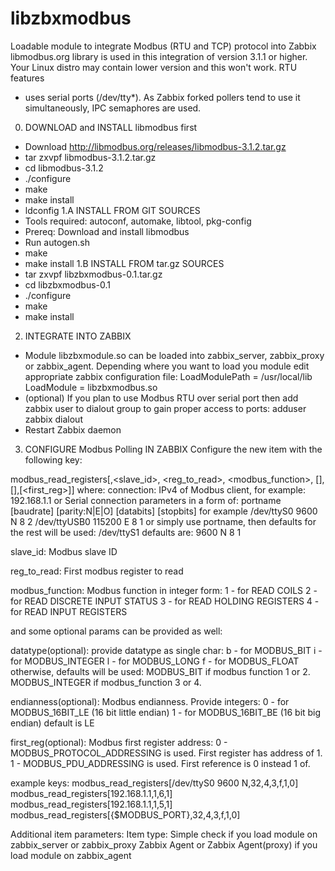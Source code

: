 # libzbxmodbus
Loadable module to integrate Modbus (RTU and TCP) protocol into Zabbix
libmodbus.org library is used in this integration of version 3.1.1 or higher. 
Your Linux distro may contain lower version and this won't work.
RTU features
  - uses serial ports (/dev/tty*). As Zabbix forked pollers tend to use it simultaneously, IPC semaphores are used.

0. DOWNLOAD and INSTALL libmodbus first
  - Download http://libmodbus.org/releases/libmodbus-3.1.2.tar.gz
  - tar zxvpf libmodbus-3.1.2.tar.gz
  - cd libmodbus-3.1.2
  - ./configure
  - make
  - make install
  - ldconfig
1.A INSTALL FROM GIT SOURCES
  - Tools required: autoconf, automake, libtool, pkg-config
  - Prereq: Download and install libmodbus
  - Run autogen.sh
  - make
  - make install
1.B INSTALL FROM tar.gz SOURCES
  - tar zxvpf libzbxmodbus-0.1.tar.gz
  - cd libzbxmodbus-0.1
  - ./configure
  - make
  - make install

2. INTEGRATE INTO ZABBIX
  - Module libzbxmodule.so can be loaded into zabbix_server, zabbix_proxy or zabbix_agent.
    Depending where you want to load you module edit appropriate zabbix configuration file:
      LoadModulePath = /usr/local/lib
      LoadModule = libzbxmodbus.so
  - (optional) If you plan to use Modbus RTU over serial port then add zabbix user to dialout group to gain proper access to ports:
      adduser zabbix dialout
  - Restart Zabbix daemon
 3. CONFIGURE Modbus Polling IN ZABBIX
  Configure the new item with the following key:
  
modbus_read_registers[<connection>,<slave_id>, <reg_to_read>, <modbus_function>, [<datatype>],[<endiannes>],[<first_reg>]]
where:
  connection: 
    IPv4 of Modbus client, for example: 192.168.1.1
      or
    Serial connection parameters in a form of: 
      portname [baudrate] [parity:N|E|O] [databits] [stopbits]
    for example
     /dev/ttyS0 9600 N 8 2
     /dev/ttyUSB0 115200 E 8 1
    or simply use portname, then defaults for the rest will be used:
      /dev/ttyS1 
    defaults are: 9600 N 8 1
  
  slave_id:
    Modbus slave ID

  reg_to_read:
    First modbus register to read
    
  modbus_function:
    Modbus function in integer form:
    1 - for READ COILS
    2 - for READ DISCRETE INPUT STATUS
    3 - for READ HOLDING REGISTERS
    4 - for READ INPUT REGISTERS
    
and some optional params can be provided as well:
  
  datatype(optional):
    provide datatype as single char:
    b - for MODBUS_BIT
    i - for MODBUS_INTEGER 
    l - for MODBUS_LONG
    f - for MODBUS_FLOAT
    otherwise, defaults will be used: 
      MODBUS_BIT if modbus function 1 or 2.
      MODBUS_INTEGER if modbus_function 3 or 4.
  
  endianness(optional):
    Modbus endianness. Provide integers:
      0 - for MODBUS_16BIT_LE (16 bit little endian)
      1 - for MODBUS_16BIT_BE (16 bit big endian)
    default is LE
    
  first_reg(optional):
    Modbus first register address:
      0 - MODBUS_PROTOCOL_ADDRESSING is used. First register has address of 1.
      1 - MODBUS_PDU_ADDRESSING is used. First reference is 0 instead 1 of.
    
  example keys:
    modbus_read_registers[/dev/ttyS0 9600 N,32,4,3,f,1,0]
    modbus_read_registers[192.168.1.1,1,6,1]
    modbus_read_registers[192.168.1.1,1,5,1]
    modbus_read_registers[{$MODBUS_PORT},32,4,3,f,1,0]
  
  
  Additional item parameters:
    Item type: 
      Simple check if you load module on zabbix_server or zabbix_proxy
      Zabbix Agent or Zabbix Agent(proxy) if you load module on zabbix_agent

  
    

  


 
